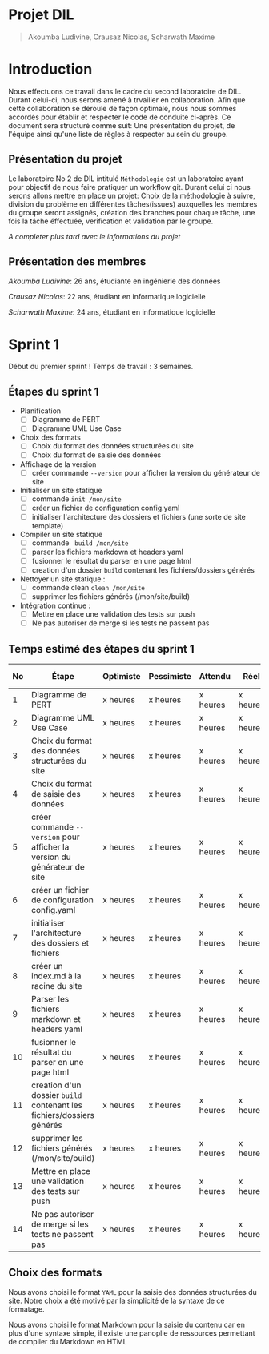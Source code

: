 # Projet DIL

> Akoumba Ludivine, Crausaz Nicolas, Scharwath Maxime

# Introduction

Nous effectuons ce travail dans le cadre du second laboratoire de DIL. Durant celui-ci, nous serons amené à trvailler en collaboration. Afin que cette collaboration se déroule de façon optimale, nous nous sommes accordés pour établir et respecter le code de conduite ci-après. Ce document sera structuré comme suit: Une présentation du projet, de l'équipe ainsi qu'une liste de règles à respecter au sein du groupe.


## Présentation du projet

Le laboratoire No 2 de DIL intitulé `Méthodologie` est un laboratoire ayant pour objectif de nous faire pratiquer un workflow git. Durant celui ci nous serons allons mettre en place un projet: Choix de la méthodologie à suivre, division du problème en différentes tâches(issues) auxquelles les membres du groupe seront assignés, création des branches pour chaque tâche, une fois la tâche éffectuée, verification et validation par le groupe. 

_A completer plus tard avec le informations du projet_


## Présentation des membres

_Akoumba Ludivine_: 26 ans, étudiante en ingénierie des données  

_Crausaz Nicolas_:  22 ans, étudiant en informatique logicielle  

_Scharwath Maxime_: 24 ans, étudiant en informatique logicielle

# Sprint 1

Début du premier sprint ! Temps de travail : 3 semaines.
## Étapes du sprint 1
- Planification
  - [ ] Diagramme de PERT
  - [ ] Diagramme UML Use Case
- Choix des formats
  - [ ] Choix du format des données structurées du site
  - [ ] Choix du format de saisie des données
- Affichage de la version
  - [ ] créer commande `--version` pour afficher la version du générateur de site
- Initialiser un site statique
  - [ ] commande `init /mon/site`
  - [ ] créer un fichier de configuration config.yaml
  - [ ] initialiser l'architecture des dossiers et fichiers (une sorte de site template)
- Compiler un site statique
  - [ ] commande ` build /mon/site`
  - [ ] parser les fichiers markdown et headers yaml
  - [ ] fusionner le résultat du parser en une page html
  - [ ] creation d'un dossier `build` contenant les fichiers/dossiers générés
- Nettoyer un site statique :
  - [ ] commande clean `clean /mon/site`
  - [ ] supprimer les fichiers générés (/mon/site/build)
- Intégration continue :
  - [ ] Mettre en place une validation des tests sur push
  - [ ] Ne pas autoriser de merge si les tests ne passent pas

## Temps estimé des étapes du sprint 1
| No | Étape     | Optimiste | Pessimiste | Attendu  | Réel     | Dépend de | Issue liée |
|----|-----------|-----------|------------|----------|----------|-----------|------------|
|   1| Diagramme de PERT | x heures  | x heures   | x heures | x heures | - | # |
|   2| Diagramme UML Use Case | x heures  | x heures   | x heures | x heures | - | # |
|   3| Choix du format des données structurées du site | x heures  | x heures   | x heures | x heures | - | # |
|   4| Choix du format de saisie des données | x heures  | x heures   | x heures | x heures | - | # |
|   5| créer commande `--version` pour afficher la version du générateur de site | x heures  | x heures   | x heures | x heures | - | # |
|   6| créer un fichier de configuration config.yaml | x heures  | x heures   | x heures | x heures | - | # |
|   7| initialiser l'architecture des dossiers et fichiers | x heures  | x heures   | x heures | x heures | - | # |
|   8| créer un index.md à la racine du site | x heures  | x heures   | x heures | x heures | - | # |
|   9| Parser les fichiers markdown et headers yaml | x heures  | x heures   | x heures | x heures | - | # |
|   10| fusionner le résultat du parser en une page html | x heures  | x heures   | x heures | x heures | - | # |
|   11| creation d'un dossier `build` contenant les fichiers/dossiers générés | x heures  | x heures   | x heures | x heures | - | # |
|   12| supprimer les fichiers générés (/mon/site/build) | x heures  | x heures   | x heures | x heures | - | # |
|   13| Mettre en place une validation des tests sur push | x heures  | x heures   | x heures | x heures | - | # |
|   14| Ne pas autoriser de merge si les tests ne passent pas | x heures  | x heures   | x heures | x heures | - | # |



## Choix des formats
Nous avons choisi le format `YAML` pour la saisie des données structurées du site. Notre choix a été motivé par la simplicité de la syntaxe de ce formatage.

Nous avons choisi le format Markdown pour la saisie du contenu car en plus d'une syntaxe simple, il existe une panoplie de ressources  permettant de compiler du Markdown en HTML

